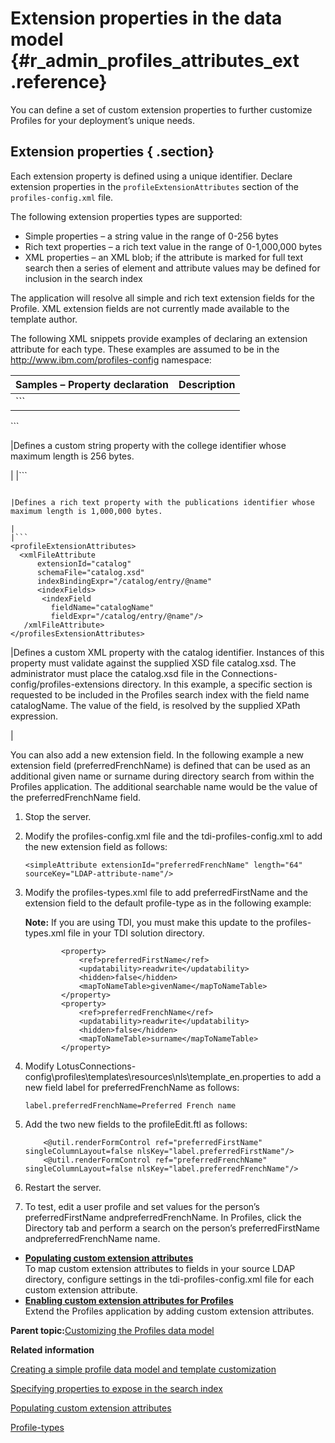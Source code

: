 # Extension properties in the data model {#r_admin_profiles_attributes_ext .reference}

You can define a set of custom extension properties to further customize Profiles for your deployment’s unique needs.

## Extension properties { .section}

Each extension property is defined using a unique identifier. Declare extension properties in the `profileExtensionAttributes` section of the `profiles-config.xml` file.

The following extension properties types are supported:

-   Simple properties – a string value in the range of 0-256 bytes
-   Rich text properties – a rich text value in the range of 0-1,000,000 bytes
-   XML properties – an XML blob; if the attribute is marked for full text search then a series of element and attribute values may be defined for inclusion in the search index

The application will resolve all simple and rich text extension fields for the Profile. XML extension fields are not currently made available to the template author.

The following XML snippets provide examples of declaring an extension attribute for each type. These examples are assumed to be in the http://www.ibm.com/profiles-config namespace:

|Samples – Property declaration|Description|
|------------------------------|-----------|
|```
<profileExtensionAttributes>
  <simpleAttribute
      extensionId="college" length="256"/>
</profilesExtensionAttributes>
```

|Defines a custom string property with the college identifier whose maximum length is 256 bytes.

|
|```
<profileExtensionAttributes>
  <richtextAttribute 
      extensionId="publications"
      maxBytes="1000000"/>
</profilesExtensionAttributes>
```

|Defines a rich text property with the publications identifier whose maximum length is 1,000,000 bytes.

|
|```
<profileExtensionAttributes>
  <xmlFileAttribute 
      extensionId="catalog"
      schemaFile="catalog.xsd"
      indexBindingExpr="/catalog/entry/@name"
      <indexFields>
       <indexField 
         fieldName="catalogName"
         fieldExpr="/catalog/entry/@name"/>
   /xmlFileAttribute>
</profilesExtensionAttributes>
```

|Defines a custom XML property with the catalog identifier. Instances of this property must validate against the supplied XSD file catalog.xsd. The administrator must place the catalog.xsd file in the Connections-config/profiles-extensions directory. In this example, a specific section is requested to be included in the Profiles search index with the field name catalogName. The value of the field, is resolved by the supplied XPath expression.

|

You can also add a new extension field. In the following example a new extension field \(preferredFrenchName\) is defined that can be used as an additional given name or surname during directory search from within the Profiles application. The additional searchable name would be the value of the preferredFrenchName field.

1.  Stop the server.
2.  Modify the profiles-config.xml file and the tdi-profiles-config.xml to add the new extension field as follows:

    ```
    <simpleAttribute extensionId="preferredFrenchName" length="64" sourceKey="LDAP-attribute-name"/>
    ```

3.  Modify the profiles-types.xml file to add preferredFirstName and the extension field to the default profile-type as in the following example:

    **Note:** If you are using TDI, you must make this update to the profiles-types.xml file in your TDI solution directory.

    ```
            <property>
                <ref>preferredFirstName</ref>
                <updatability>readwrite</updatability>
                <hidden>false</hidden>
                <mapToNameTable>givenName</mapToNameTable>
            </property>
            <property>
                <ref>preferredFrenchName</ref>
                <updatability>readwrite</updatability>
                <hidden>false</hidden>
                <mapToNameTable>surname</mapToNameTable>
            </property>
    ```

4.  Modify LotusConnections-config\\profiles\\templates\\resources\\nls\\template\_en.properties to add a new field label for preferredFrenchName as follows:

    ```
    label.preferredFrenchName=Preferred French name
    ```

5.  Add the two new fields to the profileEdit.ftl as follows:

    ```
        <@util.renderFormControl ref="preferredFirstName" singleColumnLayout=false nlsKey="label.preferredFirstName"/>
        <@util.renderFormControl ref="preferredFrenchName" singleColumnLayout=false nlsKey="label.preferredFrenchName"/>
    ```

6.  Restart the server.
7.  To test, edit a user profile and set values for the person’s preferredFirstName andpreferredFrenchName. In Profiles, click the Directory tab and perform a search on the person’s preferredFirstName andpreferredFrenchName name.

-   **[Populating custom extension attributes](../customize/t_admin_profiles_populate_ext_attributes.md)**  
To map custom extension attributes to fields in your source LDAP directory, configure settings in the tdi-profiles-config.xml file for each custom extension attribute.
-   **[Enabling custom extension attributes for Profiles](../customize/t_admin_profiles_enable_custom_fields.md)**  
Extend the Profiles application by adding custom extension attributes.

**Parent topic:**[Customizing the Profiles data model](../customize/r_admin_profiles_attributes.md)

**Related information**  


[Creating a simple profile data model and template customization](../customize/t_admin_profiles_custom_example.md)

[Specifying properties to expose in the search index](../customize/t_admin_profiles_expose_props_search.md)

[Populating custom extension attributes](../customize/t_admin_profiles_populate_ext_attributes.md)

[Profile-types](../customize/r_admin_profiles_ovr_types.md)

